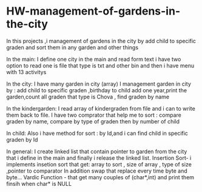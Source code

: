 # HW-management-of-gardens-in-the-city
In this projects ,i management of gardens in the city by add child to specific graden and sort them in any garden and other things

In the main: 
I define one city in the main and read form text i have two option to read one is file that type is txt and other bin
and then i have menu with 13 activitys 

In the city:
I have many garden in city (array) 
I management garden in city by : add child to specific graden ,birthday to child add one year,print the garden,count all graden 
that type is Chova , find graden by name 

In the kindergarden:
I read array of kindergraden from file and i can to write them back to file.
I have two comprator that help me to sort : compare graden by name, compare by type of graden then by number of child

In child:
Also i have method for sort : by Id,and i can find child in specific graden by Id

In general:
I create linked list that contain pointer to garden from the city that i define in the main and finally i release the linked list.
Insertion Sort- i implements insetion sort that get: array to sort , size of array , type of size ,pointer to comparator
In addition  swap that replace every time byte and byte...
Vardic Function - that get many couples of (char*,int)  and print them  finsih when char* is NULL


